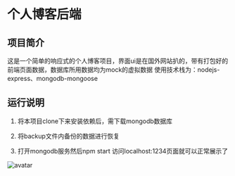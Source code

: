 # 个人博客后端

## 项目简介
这是一个简单的响应式的个人博客项目，界面ui是在国外网站扒的，带有打包好的前端页面数据，数据库所用数据均为mock的虚拟数据
使用技术栈为：nodejs-express、mongodb-mongoose

## 运行说明
1. 将本项目clone下来安装依赖后，需下载mongodb数据库

2. 将backup文件内备份的数据进行恢复

3. 打开mongodb服务然后npm start 访问localhost:1234页面就可以正常展示了

![avatar](https://imgchr.com/i/diiOGd)
